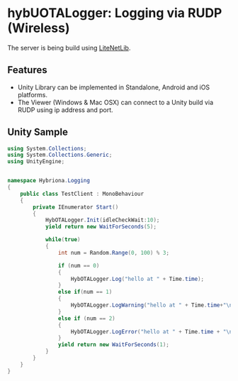 # hybUOTALogger: Logging via RUDP (Wireless)

The server is being build using [LiteNetLib](https://github.com/RevenantX/LiteNetLib). 

## Features
* Unity Library can be implemented in Standalone, Android and iOS platforms. 
* The Viewer (Windows & Mac OSX) can connect to a Unity build via RUDP using ip address and port.



## Unity Sample
```csharp
using System.Collections;
using System.Collections.Generic;
using UnityEngine;


namespace Hybriona.Logging
{
    public class TestClient : MonoBehaviour
    {
        private IEnumerator Start()
        {
            HybOTALogger.Init(idleCheckWait:10);
            yield return new WaitForSeconds(5);

            while(true)
            {
                int num = Random.Range(0, 100) % 3;

                if (num == 0)
                {
                    HybOTALogger.Log("hello at " + Time.time);
                }
                else if(num == 1)
                {
                    HybOTALogger.LogWarning("hello at " + Time.time+"\nsome warning extra text");
                }
                else if (num == 2)
                {
                    HybOTALogger.LogError("hello at " + Time.time + "\nsome more extra text with error\nEven more!");
                }
                yield return new WaitForSeconds(1);
            }
        }
    }
}

```